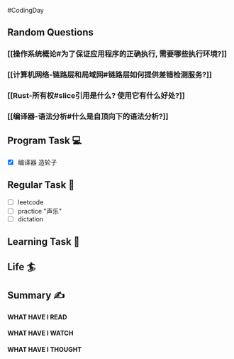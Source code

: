 #CodingDay 
## Random Questions
### [[操作系统概论#为了保证应用程序的正确执行, 需要哪些执行环境?]]

### [[计算机网络-链路层和局域网#链路层如何提供差错检测服务?]]

### [[Rust-所有权#slice引用是什么? 使用它有什么好处?]]

### [[编译器-语法分析#什么是自顶向下的语法分析?]]



## Program Task  💻
- [x] 编译器 造轮子
## Regular Task  🤡
- [ ] leetcode
- [ ] practice "声乐"
- [ ] dictation

## Learning Task 🎯

## Life 🏄

## Summary ✍
####  WHAT HAVE I READ

#### WHAT HAVE I WATCH

#### WHAT HAVE I THOUGHT
